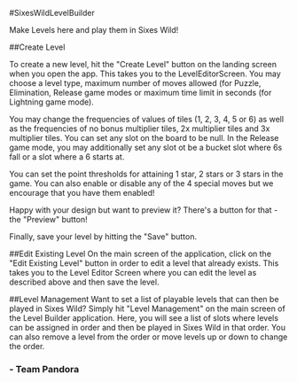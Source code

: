 #SixesWildLevelBuilder

Make Levels here and play them in Sixes Wild!

##Create Level 

To create a new level, hit the "Create Level" button on the landing screen when you open the app. This takes you to the LevelEditorScreen. You may choose a level type, maximum number of moves allowed (for Puzzle, Elimination, Release game modes or maximum time limit in seconds (for Lightning game mode). 

You may change the frequencies of values of tiles (1, 2, 3, 4, 5 or 6) as well as the frequencies of no bonus multiplier tiles, 2x multiplier tiles and 3x multiplier tiles. You can set any slot on the board to be null. In the Release game mode, you may additionally set any slot ot be a bucket slot where 6s fall or a slot where a 6 starts at.

You can set the point thresholds for attaining 1 star, 2 stars or 3 stars in the game. You can also enable or disable any of the 4 special moves but we encourage that you have them enabled! 

Happy with your design but want to preview it? There's a button for that - the "Preview" button!

Finally, save your level by hitting the "Save" button.

##Edit Existing Level
On the main screen of the application, click on the "Edit Existing Level" button in order to edit a level that already exists. This takes you to the Level Editor Screen where you can edit the level as described above and then save the level.

##Level Management
Want to set a list of playable levels that can then be played in Sixes Wild? Simply hit "Level Management" on the main screen of the Level Builder application. Here, you will see a list of slots where levels can be assigned in order and then be played in Sixes Wild in that order. You can also remove a level from the order or move levels up or down to change the order. 

### - Team Pandora


